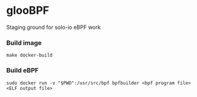 # glooBPF
Staging ground for solo-io eBPF work


### Build image
```
make docker-build
```

### Build eBPF
```
sudo docker run -v "$PWD":/usr/src/bpf bpfbuilder <bpf program file> <ELF output file>
```